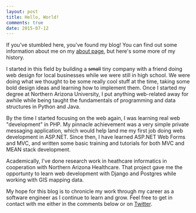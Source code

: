 ```yaml
---
layout: post
title: Hello, World!
comments: true
date: 2015-07-12
---
```

If you've stumbled here, you've found my blog! You can find out some information about me on my [about page](/about), but here's some more of my history.
 
I started in this field by building a ~~small~~ tiny company with a friend doing web design for local businesses while we were still in high school. We were doing what we thought to be some really cool stuff at the time, taking some bold design ideas and learning how to implement them. Once I started my degree at Northern Arizona University, I put anything web-related away for awhile while being taught the fundamentals of programming and data structures in Python and Java.

By the time I started focusing on the web again, I was learning real web "development" in PHP. My pinnacle achievement was a very simple private messaging application, which would help land me my first job doing web development in ASP.NET. Since then, I have learned ASP.NET Web Forms and MVC, and written some basic training and tutorials for both MVC and MEAN stack development.

Academically, I've done research work in heathcare informatics in cooperation with Northern Arizona Healthcare. That project gave me the opportunty to learn web development with Django and Postgres while working with GIS mapping data.

My hope for this blog is to chronicle my work through my career as a software engineer as I continue to learn and grow. Feel free to get in contact with me either in the comments below or on [Twitter](https://twitter.com/rdbatch02).